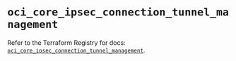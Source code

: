 # `oci_core_ipsec_connection_tunnel_management`

Refer to the Terraform Registry for docs: [`oci_core_ipsec_connection_tunnel_management`](https://registry.terraform.io/providers/oracle/oci/7.19.0/docs/resources/core_ipsec_connection_tunnel_management).
